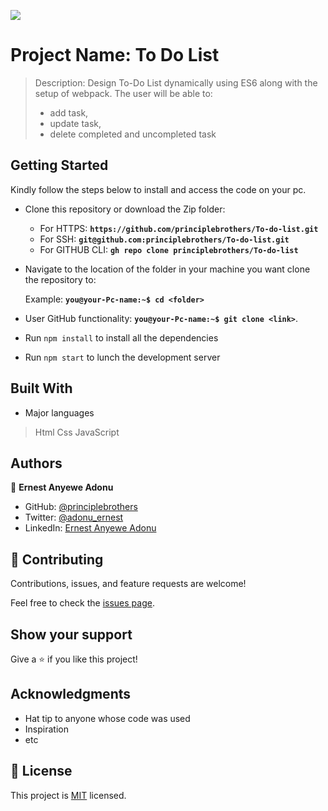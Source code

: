 ![](https://img.shields.io/badge/Microverse-blueviolet)

# Project Name: To Do List

> Description: Design To-Do List dynamically using ES6 along with the setup of webpack. The user will be able to:
> - add task, 
> - update task, 
> - delete completed and uncompleted task

## Getting Started
Kindly follow the steps below to install and access the code on your pc.

- Clone this repository or download the Zip folder:

  - For HTTPS: **``https://github.com/principlebrothers/To-do-list.git``**
  - For SSH: **``git@github.com:principlebrothers/To-do-list.git``**
  - For GITHUB CLI: **``gh repo clone principlebrothers/To-do-list``**

- Navigate to the location of the folder in your machine you want clone the repository to:

  Example: **``you@your-Pc-name:~$ cd <folder>``**

- User GitHub functionality: **``you@your-Pc-name:~$ git clone <link>``**.

- Run ``npm install`` to install all the dependencies

- Run ``npm start`` to lunch the development server


## Built With

- Major languages
> Html
> Css
> JavaScript


## Authors

👤 **Ernest Anyewe Adonu**

- GitHub: [@principlebrothers](https://github.com/principlebrothers)
- Twitter: [@adonu_ernest](https://twitter.com/adonu_ernest)
- LinkedIn: [Ernest Anyewe Adonu](www.linkedin.com/in/ernest-adonu-7b61951b0)


## 🤝 Contributing

Contributions, issues, and feature requests are welcome!

Feel free to check the [issues page](../../issues/).

## Show your support

Give a ⭐️ if you like this project!

## Acknowledgments

- Hat tip to anyone whose code was used
- Inspiration
- etc

## 📝 License

This project is [MIT](./MIT.md) licensed.
